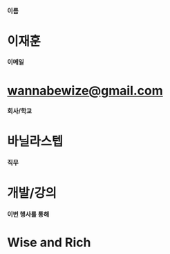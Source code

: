 #### 이름	
#	이재훈
	
#### 이메일	
# 	wannabewize@gmail.com
	
#### 회사/학교	
# 	바닐라스텝
	
#### 직무	
#	개발/강의
	
#### 이번 행사를 통해 	
#	Wise and Rich

